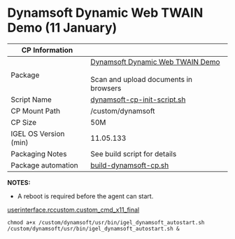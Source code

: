 # Dynamsoft Dynamic Web TWAIN Demo (11 January)

|  CP Information |            |
|--------------------|------------|
| Package | [Dynamsoft Dynamic Web TWAIN Demo](https://demo.dynamsoft.com/web-twain/) <br /><br /> Scan and upload documents in browsers |
| Script Name | [dynamsoft-cp-init-script.sh](build/dynamsoft-cp-init-script.sh) |
| CP Mount Path | /custom/dynamsoft |
| CP Size | 50M |
| IGEL OS Version (min) | 11.05.133 |
| Packaging Notes | See build script for details |
| Package automation | [build-dynamsoft-cp.sh](build/build-dynamsoft-cp.sh) |

**NOTES:**

- A reboot is required before the agent can start.

[userinterface.rccustom.custom_cmd_x11_final](igel/dynamsoft-profile.xml)

```
chmod a+x /custom/dynamsoft/usr/bin/igel_dynamsoft_autostart.sh
/custom/dynamsoft/usr/bin/igel_dynamsoft_autostart.sh &
   ```
